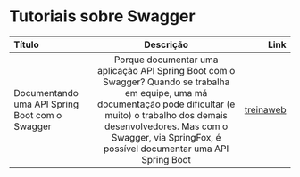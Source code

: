 # Tutoriais sobre Swagger

Título | Descrição | Link
:--------- | :----------: | -------:
Documentando uma API Spring Boot com o Swagger | Porque documentar uma aplicação API Spring Boot com o Swagger? Quando se trabalha em equipe, uma má documentação pode dificultar (e muito) o trabalho dos demais desenvolvedores. Mas com o Swagger, via SpringFox, é possível documentar uma API Spring Boot | [treinaweb](https://www.treinaweb.com.br/blog/documentando-uma-api-spring-boot-com-o-swagger)
